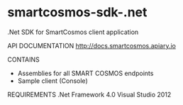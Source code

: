 smartcosmos-sdk-.net
====================

.Net SDK for SmartCosmos client application 

API DOCUMENTATION
http://docs.smartcosmos.apiary.io

CONTAINS
- Assemblies for all SMART COSMOS endpoints
- Sample client (Console)

REQUIREMENTS
.Net Framework 4.0
Visual Studio 2012